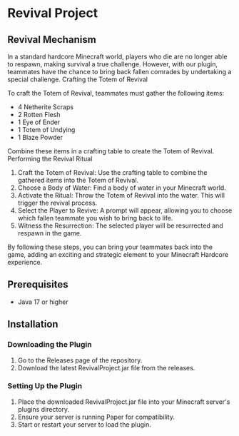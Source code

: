 # Revival Project

## Revival Mechanism

In a standard hardcore Minecraft world, players who die are no longer able to respawn, making survival a true challenge. However, with our plugin, teammates have the chance to bring back fallen comrades by undertaking a special challenge.
Crafting the Totem of Revival

To craft the Totem of Revival, teammates must gather the following items:

* 4 Netherite Scraps
* 2 Rotten Flesh
* 1 Eye of Ender
* 1 Totem of Undying
* 1 Blaze Powder

Combine these items in a crafting table to create the Totem of Revival.
Performing the Revival Ritual

1. Craft the Totem of Revival: Use the crafting table to combine the gathered items into the Totem of Revival.
2. Choose a Body of Water: Find a body of water in your Minecraft world.
3. Activate the Ritual: Throw the Totem of Revival into the water. This will trigger the revival process.
4. Select the Player to Revive: A prompt will appear, allowing you to choose which fallen teammate you wish to bring back to life.
5. Witness the Resurrection: The selected player will be resurrected and respawn in the game.

By following these steps, you can bring your teammates back into the game, adding an exciting and strategic element to your Minecraft Hardcore experience.

## Prerequisites
* Java 17 or higher
## Installation
### Downloading the Plugin
1. Go to the Releases page of the repository.
2. Download the latest RevivalProject.jar file from the releases.

### Setting Up the Plugin

1. Place the downloaded RevivalProject.jar file into your Minecraft server's plugins directory.
2. Ensure your server is running Paper for compatibility.
3. Start or restart your server to load the plugin.






























[Java]: https://adoptium.net/temurin/releases/
